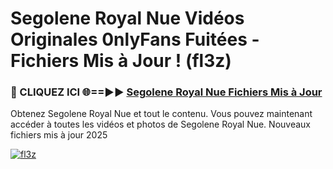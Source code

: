 # Segolene Royal Nue Vidéos Originales 0nlyFans Fuitées - Fichiers Mis à Jour ! (fl3z)

<h3>🔴 CLIQUEZ ICI 🌐==►► <a href="https://tinyurl.com/2pmr4ezf" rel="nofollow">Segolene Royal Nue Fichiers Mis à Jour</a></h3>

Obtenez Segolene Royal Nue et tout le contenu. Vous pouvez maintenant accéder à toutes les vidéos et photos de Segolene Royal Nue. Nouveaux fichiers mis à jour 2025

[![fl3z](https://i.imgur.com/6SNvagu.gif)](https://tinyurl.com/2pmr4ezf)
